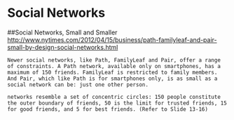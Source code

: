 # Social Networks

##Social Networks, Small and Smaller
http://www.nytimes.com/2012/04/15/business/path-familyleaf-and-pair-small-by-design-social-networks.html
```
Newer social networks, like Path, FamilyLeaf and Pair, offer a range of constraints. A Path network, available only on smartphones, has a maximum of 150 friends. FamilyLeaf is restricted to family members. And Pair, which like Path is for smartphones only, is as small as a social network can be: just one other person.

networks resemble a set of concentric circles: 150 people constitute the outer boundary of friends, 50 is the limit for trusted friends, 15 for good friends, and 5 for best friends. (Refer to Slide 13-16)
```